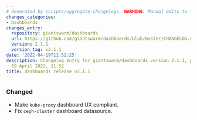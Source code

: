 ```yaml
---
# Generated by scripts/aggregate-changelogs. WARNING: Manual edits to this files will be overwritten.
changes_categories:
- Dashboards
changes_entry:
  repository: giantswarm/dashboards
  url: https://github.com/giantswarm/dashboards/blob/master/CHANGELOG.md#211---2022-04-19
  version: 2.1.1
  version_tag: v2.1.1
date: '2022-04-19T11:52:25'
description: Changelog entry for giantswarm/dashboards version 2.1.1, published on
  19 April 2022, 11:52
title: dashboards release v2.1.1
---
```


### Changed
- Make `kube-proxy` dashboard UX compliant.
- Fix `ceph-cluster` dashboard datasource.
